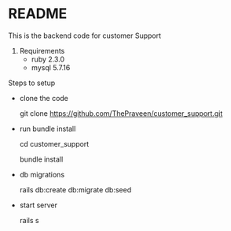 # README

This is the backend code for customer Support

1. Requirements
    * ruby 2.3.0
    * mysql 5.7.16
    


Steps to setup

* clone the code
    
    git clone https://github.com/ThePraveen/customer_support.git
    
* run bundle install

    cd customer_support
    
    bundle install
*   db migrations

    rails db:create db:migrate db:seed
    
* start server

    rails s
    
